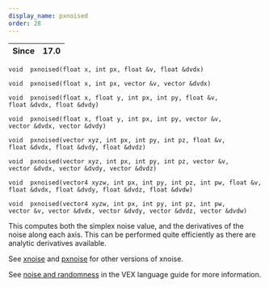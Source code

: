 ```yaml
---
display_name: pxnoised
order: 28
---
```

| Since | 17.0 |
| --- | --- |

`void  pxnoised(float x, int px, float &v, float &dvdx)`

`void  pxnoised(float x, int px, vector &v, vector &dvdx)`

`void  pxnoised(float x, float y, int px, int py, float &v, float &dvdx, float &dvdy)`

`void  pxnoised(float x, float y, int px, int py, vector &v, vector &dvdx, vector &dvdy)`

`void  pxnoised(vector xyz, int px, int py, int pz, float &v, float &dvdx, float &dvdy, float &dvdz)`

`void  pxnoised(vector xyz, int px, int py, int pz, vector &v, vector &dvdx, vector &dvdy, vector &dvdz)`

`void  pxnoised(vector4 xyzw, int px, int py, int pz, int pw, float &v, float &dvdx, float &dvdy, float &dvdz, float &dvdw)`

`void  pxnoised(vector4 xyzw, int px, int py, int pz, int pw, vector &v, vector &dvdx, vector &dvdy, vector &dvdz, vector &dvdw)`

This computes both the simplex noise value, and the derivatives of the
noise along each axis. This can be performed quite efficiently as
there are analytic derivatives available.

See [xnoise](xnoise.html "Simplex noise is very close to Perlin noise, except with the samples on a simplex mesh rather than a grid.  This results in less grid artifacts.  It also uses a higher order bspline to provide better derivatives.") and [pxnoise](pxnoise.html "Simplex noise is very close to Perlin noise, except with the samples on a simplex mesh rather than a grid.  This results in less grid artifacts.  It also uses a higher order bspline to provide better derivatives. This is the periodic simplex noise") for other versions of xnoise.

See [noise and randomness](../random.html) in the VEX language
guide for more information.
